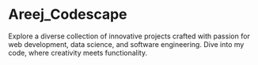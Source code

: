 # Areej_Codescape
Explore a diverse collection of innovative projects crafted with passion for web development, data science, and software engineering. Dive into my code, where creativity meets functionality.
